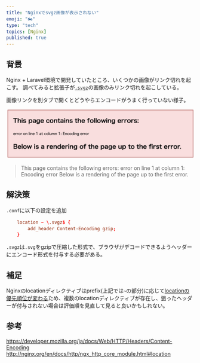 ```yaml
---
title: "Nginxでsvgz画像が表示されない"
emoji: "🏍"
type: "tech"
topics: [Nginx]
published: true
---
```

## 背景
Nginx + Laravel環境で開発していたところ、いくつかの画像がリンク切れを起こす。
調べてみると拡張子が[`.svgz`](https://www.file-extension.info/ja/format/svgz)の画像のみリンク切れを起こしている。

画像リンクを別タブで開くとどうやらエンコードがうまく行っていない様子。

![](/images/2022-02-10-1.png)

> This page contains the following errors:
> error on line 1 at column 1: Encoding error
> Below is a rendering of the page up to the first error.

## 解決策

`.conf`に以下の設定を追加

```.conf:default.conf
    location ~ \.svgz$ {
        add_header Content-Encoding gzip;
    }
```

`.svgz`は`.svg`をgzipで圧縮した形式で、ブラウザがデコードできるようヘッダーにエンコード形式を付与する必要がある。

## 補足
Nginxのlocationディレクティブはprefix(上記では`~`の部分)に応じて[locationの優先順位が変わる](https://heartbeats.jp/hbblog/2012/04/nginx05.html)ため、複数のlocationディレクティブが存在し、狙ったヘッダーが付与されない場合は評価順を見直して見ると良いかもしれない。

## 参考
https://developer.mozilla.org/ja/docs/Web/HTTP/Headers/Content-Encoding
http://nginx.org/en/docs/http/ngx_http_core_module.html#location